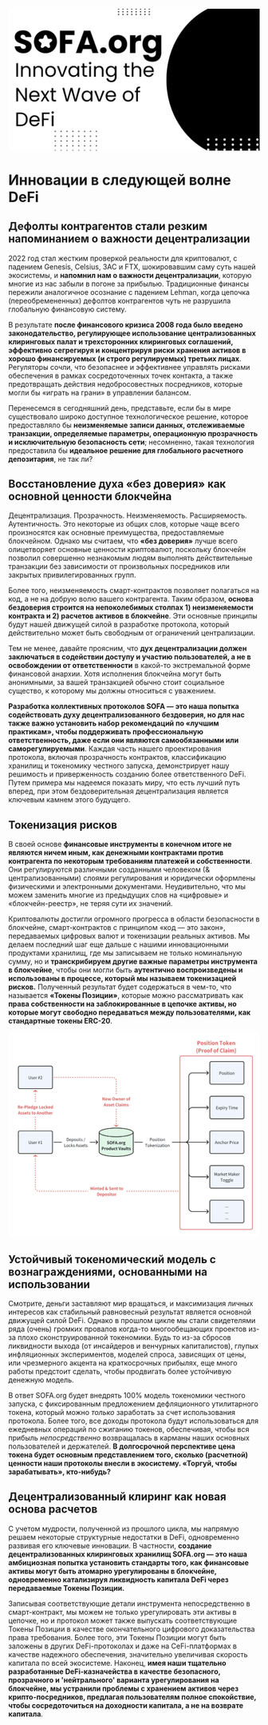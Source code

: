 ![](../../static/2.jpg)

# Инновации в следующей волне DeFi

## Дефолты контрагентов стали резким напоминанием о важности децентрализации

2022 год стал жестким проверкой реальности для криптовалют, с падением Genesis, Celsius, 3AC и FTX, шокировавшим саму суть нашей экосистемы, и **напомнил нам о важности децентрализации**, которую многие из нас забыли в погоне за прибылью. Традиционные финансы пережили аналогичное осознание с падением Lehman, когда цепочка (переобремененных) дефолтов контрагентов чуть не разрушила глобальную финансовую систему.

В результате **после финансового кризиса 2008 года было введено законодательство, регулирующее использование централизованных клиринговых палат и трехсторонних клиринговых соглашений, эффективно сегрегируя и концентрируя риски хранения активов в хорошо финансируемых (и строго регулируемых) третьих лицах**. Регуляторы сочли, что безопаснее и эффективнее управлять рисками обеспечения в рамках сосредоточенных точек контакта, а также предотвращать действия недобросовестных посредников, которые могли бы «играть на грани» в управлении балансом.

Перенесемся в сегодняшний день, представьте, если бы в мире существовало широко доступное технологическое решение, которое предоставляло бы **неизменяемые записи данных, отслеживаемые транзакции, определяемые параметры, операционную прозрачность и исключительную безопасность сети**; несомненно, такая технология предоставила бы **идеальное решение для глобального расчетного депозитария**, не так ли?

## Восстановление духа «без доверия» как основной ценности блокчейна

Децентрализация. Прозрачность. Неизменяемость. Расширяемость. Аутентичность. Это некоторые из общих слов, которые чаще всего произносятся как основные преимущества, предоставляемые блокчейном. Однако мы считаем, что **«без доверия»** лучше всего олицетворяет основные ценности криптовалют, поскольку блокчейн позволил совершенно незнакомым людям выполнять действительные транзакции без зависимости от произвольных посредников или закрытых привилегированных групп.

Более того, неизменяемость смарт-контрактов позволяет полагаться на код, а не на добрую волю вашего контрагента. Таким образом, **основа бездоверия строится на непоколебимых столпах 1) неизменяемости контракта и 2) расчетов активов в блокчейне**. Эти основные принципы будут нашей движущей силой в разработке протокола, который действительно может быть свободным от ограничений централизации.

Тем не менее, давайте проясним, что **дух децентрализации должен заключаться в содействии доступу и участию пользователей, а не в освобождении от ответственности** в какой-то экстремальной форме финансовой анархии. Хотя исполнения блокчейна могут быть анонимными, за вашей транзакцией обычно стоит социальное существо, к которому мы должны относиться с уважением.

**Разработка коллективных протоколов SOFA — это наша попытка содействовать духу децентрализованного бездоверия, но для нас также важно установить набор рекомендаций по «лучшим практикам», чтобы поддерживать профессиональную ответственность, даже если они являются самообязанными или саморегулируемыми**. Каждая часть нашего проектирования протокола, включая прозрачность контрактов, классификацию хранилищ и токеномику честного запуска, демонстрирует нашу решимость и приверженность созданию более ответственного DeFi. Путем примера мы надеемся показать миру, что есть лучший путь вперед, при этом бездоверительная децентрализация является ключевым камнем этого будущего.

## Токенизация рисков

В своей основе **финансовые инструменты в конечном итоге не являются ничем иным, как денежными контрактами против контрагента по некоторым требованиям платежей и собственности**. Они регулируются различными созданными человеком (& централизованными) слоями регулирования и юридически оформлены физическими и электронными документами. Неудивительно, что мы можем заменить многие из предыдущих слов на «цифровые» и «блокчейн-реестр», не теряя сути их значений.

Криптовалюты достигли огромного прогресса в области безопасности в блокчейне, смарт-контрактов с принципом «код — это закон», передаваемых цифровых валют и токенизации реальных активов. Мы делаем последний шаг еще дальше с нашими инновационными продуктами хранилищ, где мы записываем не только номинальную сумму, но и **транскрибируем другие важные параметры инструмента в блокчейне**, чтобы они могли быть **аутентично воспроизведены и использованы в процессе, который мы называем токенизацией рисков.** Полученный результат будет содержаться в чем-то, что называется **«Токены Позиции»**, которые можно рассматривать как **права собственности на заблокированные в цепочке активы, но которые могут свободно передаваться между пользователями, как стандартные токены ERC-20**.

![](../../static/draw3.png)

## Устойчивый токеномический модель с вознаграждениями, основанными на использовании

Смотрите, деньги заставляют мир вращаться, и максимизация личных интересов как стабильный равновесный результат является основной движущей силой DeFi. Однако в прошлом цикле мы стали свидетелями ряда (очень) громких провалов когда-то многообещающих проектов из-за плохо сконструированной токеномики. Будь то из-за сбросов ликвидности выхода (от инсайдеров и венчурных капиталистов), глупых инфляционных экспериментов, моделей спроса, зависящих от цены, или чрезмерного акцента на краткосрочных прибылях, еще много работы предстоит сделать, чтобы продвигать более устойчивую денежную модель.

В ответ SOFA.org будет внедрять 100% модель токеномики честного запуска, с фиксированным предложением дефляционного утилитарного токена, который можно _только_ заработать за счет использования протокола. Более того, все доходы протокола будут использоваться для ежедневных операций по сжиганию токенов, обеспечивая, чтобы вся прибыль _непосредственно_ возвращалась в карманы наших основных пользователей и держателей. **В долгосрочной перспективе цена токена будет основным представлением того, сколько (расчетной) ценности наши протоколы внесли в экосистему. «Торгуй, чтобы зарабатывать», кто-нибудь?**

## Децентрализованный клиринг как новая основа расчетов

С учетом мудрости, полученной из прошлого цикла, мы напрямую решаем некоторые структурные недостатки в DeFi, одновременно развивая его ключевые инновации. В частности, **создание децентрализованных клиринговых хранилищ SOFA.org — это наша амбициозная попытка установить стандарты того, как финансовые активы могут быть атомарно урегулированы в блокчейне, одновременно катализируя ликвидность капитала DeFi через передаваемые Токены Позиции.**

Записывая соответствующие детали инструмента непосредственно в смарт-контракт, мы можем не только урегулировать эти активы в цепочке, но и протокол может также выпускать соответствующие Токены Позиции в качестве окончательного цифрового доказательства права требования. Более того, эти Токены Позиции могут быть заложены в других DeFi-протоколах и даже на CeFi-платформах в качестве надежного обеспечения, значительно увеличивая скорость капитала по всей экосистеме. Наконец, **имея наши тщательно разработанные DeFi-казначейства в качестве безопасного, прозрачного и 'нейтрального' варианта урегулирования на блокчейне, мы устранили проблемы с хранением активов через крипто-посредников, предлагая пользователям полное спокойствие, чтобы сосредоточиться на доходности капитала, а не на возврате капитала**.